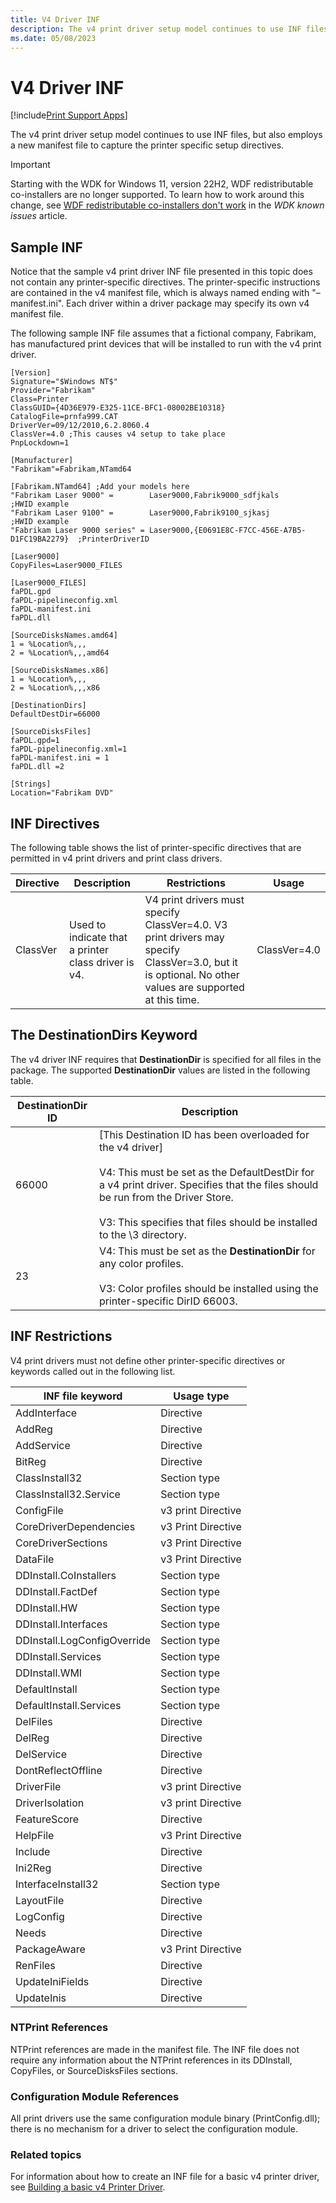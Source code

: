 ```yaml
---
title: V4 Driver INF
description: The v4 print driver setup model continues to use INF files, but also employs a new manifest file to capture the printer specific setup directives.
ms.date: 05/08/2023
---
```


# V4 Driver INF

[!include[Print Support Apps](../includes/print-support-apps.md)]

The v4 print driver setup model continues to use INF files, but also employs a new manifest file to capture the printer specific setup directives.

> [!IMPORTANT]
> Starting with the WDK for Windows 11, version 22H2, WDF redistributable co-installers are no longer supported.
> To learn how to work around this change, see [WDF redistributable co-installers don't work](/windows-hardware/drivers/wdk-known-issues#wdf-redistributable-co-installers-dont-work) in the *WDK known issues* article.

## Sample INF

Notice that the sample v4 print driver INF file presented in this topic does not contain any printer-specific directives. The printer-specific instructions are contained in the v4 manifest file, which is always named ending with "–manifest.ini". Each driver within a driver package may specify its own v4 manifest file.

The following sample INF file assumes that a fictional company, Fabrikam, has manufactured print devices that will be installed to run with the v4 print driver.

```inf
[Version]
Signature="$Windows NT$"
Provider="Fabrikam"
Class=Printer
ClassGUID={4D36E979-E325-11CE-BFC1-08002BE10318}
CatalogFile=prnfa999.CAT
DriverVer=09/12/2010,6.2.8060.4
ClassVer=4.0 ;This causes v4 setup to take place
PnpLockdown=1

[Manufacturer]
"Fabrikam"=Fabrikam,NTamd64

[Fabrikam.NTamd64] ;Add your models here
"Fabrikam Laser 9000" =        Laser9000,Fabrik9000_sdfjkals                     ;HWID example
"Fabrikam Laser 9100" =        Laser9000,Fabrik9100_sjkasj                       ;HWID example
"Fabrikam Laser 9000 series" = Laser9000,{E0691E8C-F7CC-456E-A7B5-D1FC19BA2279}  ;PrinterDriverID

[Laser9000]
CopyFiles=Laser9000_FILES

[Laser9000_FILES]
faPDL.gpd
faPDL-pipelineconfig.xml
faPDL-manifest.ini
faPDL.dll

[SourceDisksNames.amd64]
1 = %Location%,,,
2 = %Location%,,,amd64

[SourceDisksNames.x86]
1 = %Location%,,,
2 = %Location%,,,x86

[DestinationDirs]
DefaultDestDir=66000

[SourceDisksFiles]
faPDL.gpd=1
faPDL-pipelineconfig.xml=1
faPDL-manifest.ini = 1
faPDL.dll =2

[Strings]
Location="Fabrikam DVD"
```

## INF Directives

The following table shows the list of printer-specific directives that are permitted in v4 print drivers and print class drivers.

| Directive | Description | Restrictions | Usage |
|--|--|--|--|
| ClassVer | Used to indicate that a printer class driver is v4. | V4 print drivers must specify ClassVer=4.0. V3 print drivers may specify ClassVer=3.0, but it is optional. No other values are supported at this time. | ClassVer=4.0 |

## The DestinationDirs Keyword

The v4 driver INF requires that **DestinationDir** is specified for all files in the package. The supported **DestinationDir** values are listed in the following table.

| DestinationDir ID | Description |
|--|--|
| 66000 | [This Destination ID has been overloaded for the v4 driver]<br><br>V4: This must be set as the DefaultDestDir for a v4 print driver. Specifies that the files should be run from the Driver Store.<br><br>V3: This specifies that files should be installed to the \3 directory. |
| 23 | V4: This must be set as the **DestinationDir** for any color profiles.<br><br>V3: Color profiles should be installed using the printer-specific DirID 66003. |

## INF Restrictions

V4 print drivers must not define other printer-specific directives or keywords called out in the following list.

| INF file keyword | Usage type |
|--|--|
| AddInterface | Directive |
| AddReg | Directive |
| AddService | Directive |
| BitReg | Directive |
| ClassInstall32 | Section type |
| ClassInstall32.Service | Section type |
| ConfigFile | v3 print Directive |
| CoreDriverDependencies | v3 Print Directive |
| CoreDriverSections | v3 Print Directive |
| DataFile | v3 Print Directive |
| DDInstall.CoInstallers | Section type |
| DDInstall.FactDef | Section type |
| DDInstall.HW | Section type |
| DDInstall.Interfaces | Section type |
| DDInstall.LogConfigOverride | Section type |
| DDInstall.Services | Section type |
| DDInstall.WMI | Section type |
| DefaultInstall | Section type |
| DefaultInstall.Services | Section type |
| DelFiles | Directive |
| DelReg | Directive |
| DelService | Directive |
| DontReflectOffline | Directive |
| DriverFile | v3 print Directive |
| DriverIsolation | v3 print Directive |
| FeatureScore | Directive |
| HelpFile | v3 Print Directive |
| Include | Directive |
| Ini2Reg | Directive |
| InterfaceInstall32 | Section type |
| LayoutFile | Directive |
| LogConfig | Directive |
| Needs | Directive |
| PackageAware | v3 Print Directive |
| RenFiles | Directive |
| UpdateIniFields | Directive |
| UpdateInis | Directive |

### NTPrint References

NTPrint references are made in the manifest file. The INF file does not require any information about the NTPrint references in its DDInstall, CopyFiles, or SourceDisksFiles sections.

### Configuration Module References

All print drivers use the same configuration module binary (PrintConfig.dll); there is no mechanism for a driver to select the configuration module.

### Related topics

For information about how to create an INF file for a basic v4 printer driver, see [Building a basic v4 Printer Driver](building-a-basic-v4-printer-driver.md).
